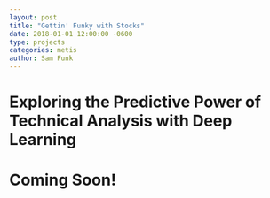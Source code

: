 ```yaml
---
layout: post
title: "Gettin' Funky with Stocks"
date: 2018-01-01 12:00:00 -0600
type: projects
categories: metis
author: Sam Funk
---
```


# Exploring the Predictive Power of Technical Analysis with Deep Learning

# Coming Soon!
